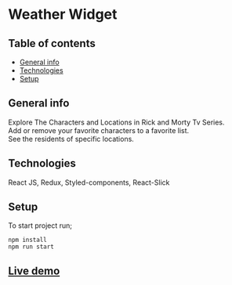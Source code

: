 # Weather Widget

## Table of contents

- [General info](#general-info)
- [Technologies](#technologies)
- [Setup](#Setup)

## General info

Explore The Characters and Locations in Rick and Morty Tv Series.\
Add or remove your favorite characters to a favorite list.\
See the residents of specific locations.

## Technologies

React JS, Redux, Styled-components, React-Slick

## Setup

To start project run;

```
npm install
npm run start
```

## [Live demo](https://rick-and-morty-gules.vercel.app/)
